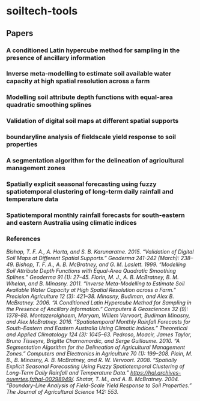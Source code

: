 # soiltech-tools

## Papers

### A conditioned Latin hypercube method for sampling in the presence of ancillary information

### Inverse meta-modelling to estimate soil available water capacity at high spatial resolution across a farm

### Modelling soil attribute depth functions with equal-area quadratic smoothing splines 

### Validation of digital soil maps at different spatial supports

### boundaryline analysis of fieldscale yield response to soil properties

### A segmentation algorithm for the delineation of agricultural management zones

### Spatially explicit seasonal forecasting using fuzzy spatiotemporal clustering of long-term daily rainfall and temperature data

### Spatiotemporal monthly rainfall forecasts for south-eastern and eastern Australia using climatic indices


### References

*Bishop, T. F. A., A. Horta, and S. B. Karunaratne. 2015. “Validation of Digital Soil Maps at Different Spatial Supports.” Geoderma 241-242 (March): 238–49.
Bishop, T. F. A., A. B. McBratney, and G. M. Laslett. 1999. “Modelling Soil Attribute Depth Functions with Equal-Area Quadratic Smoothing Splines.” Geoderma 91 (1): 27–45.
Florin, M. J., A. B. McBratney, B. M. Whelan, and B. Minasny. 2011. “Inverse Meta-Modelling to Estimate Soil Available Water Capacity at High Spatial Resolution across a Farm.” Precision Agriculture 12 (3): 421–38.
Minasny, Budiman, and Alex B. McBratney. 2006. “A Conditioned Latin Hypercube Method for Sampling in the Presence of Ancillary Information.” Computers & Geosciences 32 (9): 1378–88.
Montazerolghaem, Maryam, Willem Vervoort, Budiman Minasny, and Alex McBratney. 2016. “Spatiotemporal Monthly Rainfall Forecasts for South-Eastern and Eastern Australia Using Climatic Indices.” Theoretical and Applied Climatology 124 (3): 1045–63.
Pedroso, Moacir, James Taylor, Bruno Tisseyre, Brigitte Charnomordic, and Serge Guillaume. 2010. “A Segmentation Algorithm for the Delineation of Agricultural Management Zones.” Computers and Electronics in Agriculture 70 (1): 199–208.
Plain, M. B., B. Minasny, A. B. McBratney, and R. W. Vervoort. 2008. “Spatially Explicit Seasonal Forecasting Using Fuzzy Spatiotemporal Clustering of Long-Term Daily Rainfall and Temperature Data.” https://hal.archives-ouvertes.fr/hal-00298949/.
Shatar, T. M., and A. B. McBratney. 2004. “Boundary-Line Analysis of Field-Scale Yield Response to Soil Properties.” The Journal of Agricultural Science 142: 553.*
